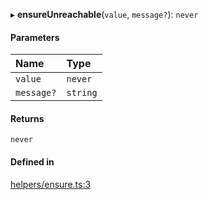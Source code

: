 ▸ **ensureUnreachable**(`value`, `message?`): `never`

#### Parameters

| Name | Type |
| :------ | :------ |
| `value` | `never` |
| `message?` | `string` |

#### Returns

`never`

#### Defined in

[helpers/ensure.ts:3](https://github.com/coda/packs-sdk/blob/main/helpers/ensure.ts#L3)
